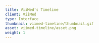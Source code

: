 ```yaml
---
title: ViiMed's Timeline
client: ViiMed
type: Interface
thumbnail: viimed-timeline/thumbnail.gif
asset: viimed-timeline/asset.png
weight: 1
---
```

